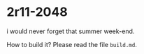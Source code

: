 # 2r11-2048

i would never forget that summer week-end.

How to build it? Please read the file ``build.md``.